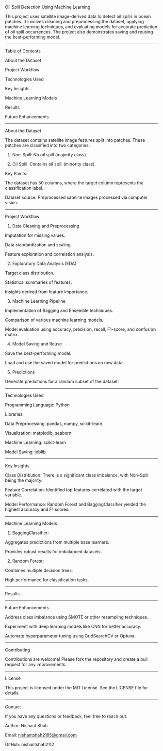 Oil Spill Detection Using Machine Learning

This project uses satellite image-derived data to detect oil spills in ocean patches. It involves cleaning and preprocessing the dataset, applying machine learning techniques, and evaluating models for accurate prediction of oil spill occurrences. The project also demonstrates saving and reusing the best-performing model.


---

Table of Contents

About the Dataset

Project Workflow

Technologies Used

Key Insights

Machine Learning Models

Results

Future Enhancements



---

About the Dataset

The dataset contains satellite image features split into patches. These patches are classified into two categories:

1. Non-Spill: No oil spill (majority class).


2. Oil Spill: Contains oil spill (minority class).



Key Points:

The dataset has 50 columns, where the target column represents the classification label.

Dataset source: Preprocessed satellite images processed via computer vision.



---

Project Workflow

1. Data Cleaning and Preprocessing

Imputation for missing values.

Data standardization and scaling.

Feature exploration and correlation analysis.



2. Exploratory Data Analysis (EDA)

Target class distribution.

Statistical summaries of features.

Insights derived from feature importance.



3. Machine Learning Pipeline

Implementation of Bagging and Ensemble techniques.

Comparison of various machine learning models.

Model evaluation using accuracy, precision, recall, F1-score, and confusion matrix.



4. Model Saving and Reuse

Save the best-performing model.

Load and use the saved model for predictions on new data.



5. Predictions

Generate predictions for a random subset of the dataset.





---

Technologies Used

Programming Language: Python

Libraries:

Data Preprocessing: pandas, numpy, scikit-learn

Visualization: matplotlib, seaborn

Machine Learning: scikit-learn

Model Saving: joblib




---

Key Insights

Class Distribution: There is a significant class imbalance, with Non-Spill being the majority.

Feature Correlation: Identified top features correlated with the target variable.

Model Performance: Random Forest and BaggingClassifier yielded the highest accuracy and F1 scores.



---

Machine Learning Models

1. BaggingClassifier:

Aggregates predictions from multiple base learners.

Provides robust results for imbalanced datasets.



2. Random Forest:

Combines multiple decision trees.

High performance for classification tasks.





---

Results


---

Future Enhancements

Address class imbalance using SMOTE or other resampling techniques.

Experiment with deep learning models like CNN for better accuracy.

Automate hyperparameter tuning using GridSearchCV or Optuna.



---

Contributing

Contributions are welcome! Please fork the repository and create a pull request for any improvements.


---

License

This project is licensed under the MIT License. See the LICENSE file for details.


---

Contact

If you have any questions or feedback, feel free to reach out:

Author: Nishant Shah

Email: nishantshah2195@gmail.com

GitHub: nishantshah2112
